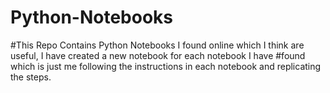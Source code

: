 # Python-Notebooks

#This Repo Contains Python Notebooks I found online which I think are useful, I have created a new notebook for each notebook I have
#found which is just me following the instructions in each notebook and replicating the steps.

